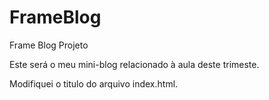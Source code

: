 # FrameBlog
 Frame Blog Projeto

Este será o meu mini-blog relacionado à aula deste trimeste.

Modifiquei o titulo do arquivo index.html.